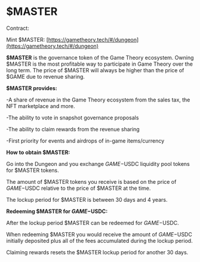 # $MASTER

Contract:&#x20;

Mint $MASTER: [https://gametheory.tech/#/dungeon](https://gametheory.tech/#/dungeon)



**$MASTER** is the governance token of the Game Theory ecosystem. Owning $MASTER is the most profitable way to participate in Game Theory over the long term. The price of $MASTER will always be higher than the price of $GAME due to revenue sharing.



**$MASTER provides:**

\-A share of revenue in the Game Theory ecosystem from the sales tax, the NFT marketplace and more.

\-The ability to vote in snapshot governance proposals

\-The ability to claim rewards from the revenue sharing

\-First priority for events and airdrops of in-game items/currency&#x20;



**How to obtain $MASTER:**

Go into the Dungeon and you exchange $GAME-$USDC liquidity pool tokens for $MASTER tokens.

The amount of $MASTER tokens you receive is based on the price of $GAME-$USDC relative to the price of $MASTER at the time.

The lockup period for $MASTER is between 30 days and 4 years.



**Redeeming $MASTER for $GAME-$USDC:**

After the lockup period $MASTER can be redeemed for $GAME-$USDC.

When redeeming $MASTER you would receive the amount of $GAME-$USDC initially deposited plus all of the fees accumulated during the lockup period.

Claiming rewards resets the $MASTER lockup period for another 30 days.



